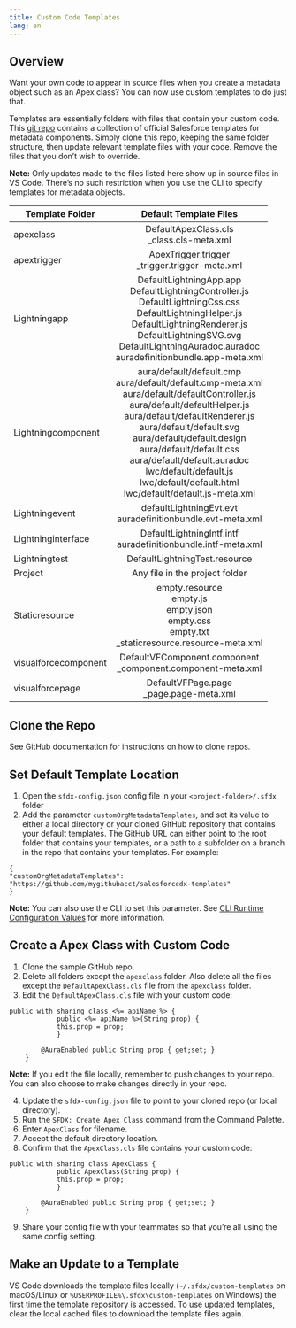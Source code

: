 ```yaml
---
title: Custom Code Templates
lang: en
---
```


## Overview
Want your own code to appear in source files when you create a metadata object such as an Apex class? You can now use custom templates to do just that.

Templates are essentially folders with files that contain your custom code. This [git repo](https://github.com/forcedotcom/salesforcedx-templates/tree/main/packages/templates/src/templates) contains a collection of official Salesforce templates for metadata components. Simply clone this repo, keeping the same folder structure, then update relevant template files with your code. Remove the files that you don’t wish to override.

**Note:** Only updates made to the files listed here show up in source files in VS Code. There’s no such restriction when you use the CLI to specify templates for metadata objects.

| Template Folder        | Default Template Files           |
| ------------- |:-------------:|
| apexclass     | DefaultApexClass.cls <br>_class.cls-meta.xml
|apextrigger    | ApexTrigger.trigger <br> _trigger.trigger-meta.xml
|Lightningapp   |DefaultLightningApp.app <br> DefaultLightningController.js <br> DefaultLightningCss.css <br> DefaultLightningHelper.js <br> DefaultLightningRenderer.js <br> DefaultLightningSVG.svg <br> DefaultLightningAuradoc.auradoc <br>auradefinitionbundle.app-meta.xml
|Lightningcomponent |aura/default/default.cmp <br> aura/default/default.cmp-meta.xml <br> aura/default/defaultController.js <br> aura/default/defaultHelper.js <br> aura/default/defaultRenderer.js <br> aura/default/default.svg <br> aura/default/default.design <br> aura/default/default.css <br> aura/default/default.auradoc <br> lwc/default/default.js<br> lwc/default/default.html <br> lwc/default/default.js-meta.xml |
|Lightningevent | defaultLightningEvt.evt <br> auradefinitionbundle.evt-meta.xml
|Lightninginterface | DefaultLightningIntf.intf <br> auradefinitionbundle.intf-meta.xml
|Lightningtest | DefaultLightningTest.resource
|Project | Any file in the project folder
|Staticresource | empty.resource <br> empty.js <br> empty.json <br> empty.css <br> empty.txt <br> _staticresource.resource-meta.xml
|visualforcecomponent| DefaultVFComponent.component <br> _component.component-meta.xml
|visualforcepage | DefaultVFPage.page <br> _page.page-meta.xml

## Clone the Repo
See GitHub documentation for instructions on how to clone repos.

## Set Default Template Location
1. Open the `sfdx-config.json` config file in your `<project-folder>/.sfdx` folder
2. Add the parameter `customOrgMetadataTemplates`, and set its value to either a local directory or your cloned GitHub repository that contains your default templates. The GitHub URL can either point to the root folder that contains your templates, or a path to a subfolder on a branch in the repo that contains your templates. For example:
```
{
"customOrgMetadataTemplates": "https://github.com/mygithubacct/salesforcedx-templates"
}
```
**Note:** You can also use the CLI to set this parameter. See [CLI Runtime Configuration Values](https://developer.salesforce.com/docs/atlas.en-us.sfdx_setup.meta/sfdx_setup/sfdx_dev_cli_config_values.htm) for more information.

## Create a Apex Class with Custom Code
1. Clone the sample GitHub repo.
2. Delete all folders except the `apexclass` folder. Also delete all the files except the `DefaultApexClass.cls` file from the `apexclass` folder.
3. Edit the `DefaultApexClass.cls` file with your custom code:

```
public with sharing class <%= apiName %> {
    		public <%= apiName %>(String prop) {
			this.prop = prop;
    		}

		@AuraEnabled public String prop { get;set; }
	}
``` 
**Note:** If you edit the file locally, remember to push changes to your repo. You can also choose to make changes directly in your repo. 

4. Update the `sfdx-config.json` file to point to your cloned repo (or local directory).
5. Run the `SFDX: Create Apex Class` command from the Command Palette.
6. Enter `ApexClass` for filename.
7. Accept the default directory location.
8. Confirm that the `ApexClass.cls` file contains your custom code:
```
public with sharing class ApexClass {
    		public ApexClass(String prop) {
			this.prop = prop;
    		}

		@AuraEnabled public String prop { get;set; }
	}
```
9. Share your config file with your teammates so that you’re all using the same config setting.  

## Make an Update to a Template
VS Code downloads the template files locally (`~/.sfdx/custom-templates` on macOS/Linux or `%USERPROFILE%\.sfdx\custom-templates` on Windows) the first time the template repository is accessed. To use updated templates, clear the local cached files to download the template files again.
